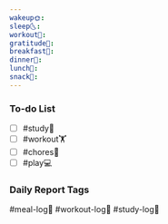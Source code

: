 ```yaml
---
wakeup🌞: 
sleep🌜: 
workout💪: 
gratitude🙏: 
breakfast🍳: 
dinner🥗: 
lunch🍚: 
snack🍬:
---
```

### To-do List
- [ ] #study📓
- [ ] #workout🏋️
- [ ] #chores🧺 
- [ ] #play💻

### Daily Report Tags
#meal-log📝 #workout-log💪 #study-log📓 


